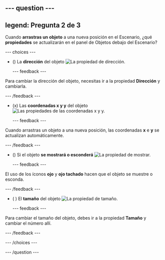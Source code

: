 --- question ---
---
legend: Pregunta 2 de 3
---

Cuando **arrastras un objeto** a una nueva posición en el Escenario, ¿qué **propiedades** se actualizarán en el panel de Objetos debajo del Escenario?

--- choices ---

- () La **dirección** del objeto ![La propiedad de dirección.](images/direction.png)

  --- feedback ---

Para cambiar la dirección del objeto, necesitas ir a la propiedad **Dirección** y cambiarla.

  --- /feedback ---

- (x) Las **coordenadas x y y** del objeto ![Las propiedades de las coordenadas x y y.](images/coordinates.png)

  --- feedback ---

Cuando arrastras un objeto a una nueva posición, las coordenadas **x** e **y** se actualizan automáticamente.

  --- /feedback ---

- () Si el objeto **se mostrará o esconderá** ![La propiedad de mostrar.](images/visibility.png)

  --- feedback ---

El uso de los íconos **ojo** y **ojo tachado** hacen que el objeto se muestre o esconda.

  --- /feedback ---

- ( ) El **tamaño** del objeto ![La propiedad de tamaño.](images/size.png)

  --- feedback ---

Para cambiar el tamaño del objeto, debes ir a la propiedad **Tamaño** y cambiar el número allí.

  --- /feedback ---

--- /choices ---

--- /question ---
